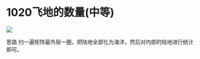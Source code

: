 # 1020飞地的数量(中等)
 ![](https://tva1.sinaimg.cn/large/008i3skNgy1gw4e0iibqxj30j00lpgn1.jpg)

 思路
 扫一遍矩阵最外层一圈，把陆地全部化为海洋，然后对内部的陆地进行统计即可。